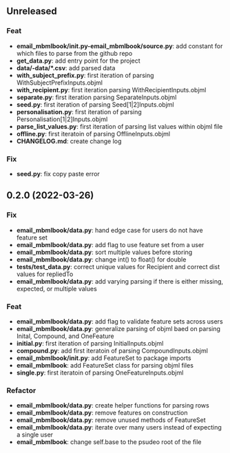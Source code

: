 ## Unreleased

### Feat

- **email_mbmlbook/__init__.py-email_mbmlbook/source.py**: add constant for which files to parse from the github repo
- **get_data.py**: add entry point for the project
- **data/-data/*.csv**: add parsed data
- **with_subject_prefix.py**: first iteration of parsing WithSubjectPrefixInputs.objml
- **with_recipient.py**: first iteration parsing WithRecipientInputs.objml
- **separate.py**: first iteration parsing SeparateInputs.objml
- **seed.py**: first iteration of parsing Seed[1|2]Inputs.objml
- **personalisation.py**: first iteration of parsing Personalisation[1|2]Inputs.objml
- **parse_list_values.py**: first iteration of parsing list values within objml file
- **offline.py**: first iteratoin of parsing OfflineInputs.objml
- **CHANGELOG.md**: create change log

### Fix

- **seed.py**: fix copy paste error

## 0.2.0 (2022-03-26)

### Fix

- **email_mbmlbook/data.py**: hand edge case for users do not have feature set
- **email_mbmlbook/data.py**: add flag to use feature set from a user
- **email_mbmlbook/data.py**: sort multiple values before storing
- **email_mbmlbook/data.py**: change int() to float() for double
- **tests/test_data.py**: correct unique values for Recipient and correct dist values for repliedTo
- **email_mbmlbook/data.py**: add varying parsing if there is either missing, expected, or multiple values

### Feat

- **email_mbmlbook/data.py**: add flag to validate feature sets across users
- **email_mbmlbook/data.py**: generalize parsing of objml baed on parsing Inital, Compound, and OneFeature
- **initial.py**: first iteration of parsing InitialInputs.objml
- **compound.py**: add first iteratoin of parsing CompoundInputs.objml
- **email_mbmlbook/__init__.py**: add FeatureSet to package imports
- **email_mbmlbook**: add FeatureSet class for parsing objml files
- **single.py**: first iteratoin of parsing OneFeatureInputs.objml

### Refactor

- **email_mbmlbook/data.py**: create helper functions for parsing rows
- **email_mbmlbook/data.py**: remove features on construction
- **email_mbmlbook/data.py**: remove unused methods of FeatureSet
- **email_mbmlbook/data.py**: iterate over many users instead of expecting a single user
- **email_mbmlbook**: change self.base to the psudeo root of the file
